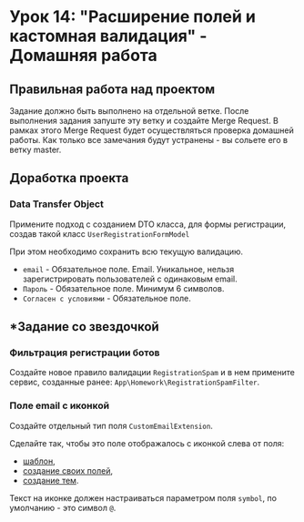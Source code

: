 # Урок 14: "Расширение полей и кастомная валидация" - Домашняя работа

## Правильная работа над проектом

Задание должно быть выполнено на отдельной ветке. После выполнения задания запуште эту ветку и создайте Merge Request. В рамках этого Merge Request будет осуществляться проверка домашней работы. Как только все замечания будут устранены - вы сольете его в ветку master.

## Доработка проекта

### Data Transfer Object
Примените подход с созданием DTO класса, для формы регистрации, создав такой класс `UserRegistrationFormModel`

При этом необходимо сохранить всю текущую валидацию.
- `email` - Обязательное поле. Email. Уникальное, нельзя зарегистрировать пользователей с одинаковым email.
- `Пароль` - Обязательное поле. Минимум 6 символов.
- `Согласен с условиями` - Обязательное поле.

## *Задание со звездочкой
### Фильтрация регистрации ботов
Создайте новое правило валидации `RegistrationSpam` и в нем примените сервис, созданные ранее: `App\Homework\RegistrationSpamFilter`.

### Поле email с иконкой
Создайте отдельный тип поля `CustomEmailExtension`.

Сделайте так, чтобы это поле отображалось с иконкой слева от поля:
 - [шаблон](https://getbootstrap.com/docs/4.0/components/forms/#auto-sizing),
 - [создание своих полей](https://symfony.com/doc/current/form/create_form_type_extension.html),
 - [создание тем](https://symfony.com/doc/current/form/form_themes.html).

Текст на иконке должен настраиваться параметром поля `symbol`, по умолчанию - это символ `@`.